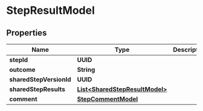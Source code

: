 

# StepResultModel


## Properties

| Name | Type | Description | Notes |
|------------ | ------------- | ------------- | -------------|
|**stepId** | **UUID** |  |  |
|**outcome** | **String** |  |  |
|**sharedStepVersionId** | **UUID** |  |  [optional] |
|**sharedStepResults** | [**List&lt;SharedStepResultModel&gt;**](SharedStepResultModel.md) |  |  [optional] |
|**comment** | [**StepCommentModel**](StepCommentModel.md) |  |  [optional] |



